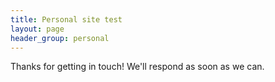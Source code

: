```yaml
---
title: Personal site test
layout: page
header_group: personal
---
```


Thanks for getting in touch! We'll respond as soon as we can.
